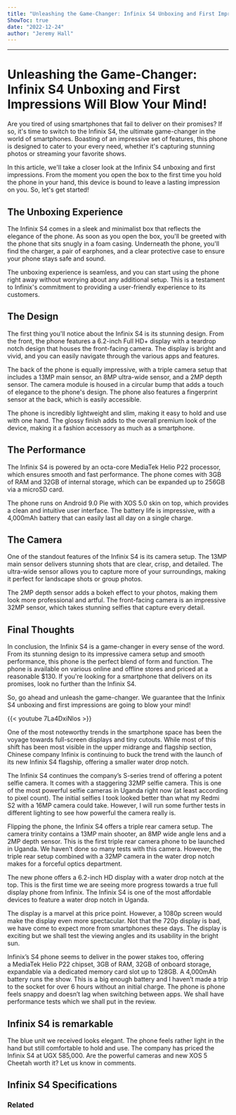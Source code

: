 ```yaml
---
title: "Unleashing the Game-Changer: Infinix S4 Unboxing and First Impressions Will Blow Your Mind!"
ShowToc: true 
date: "2022-12-24"
author: "Jeremy Hall"
---
```

*****
# Unleashing the Game-Changer: Infinix S4 Unboxing and First Impressions Will Blow Your Mind!

Are you tired of using smartphones that fail to deliver on their promises? If so, it's time to switch to the Infinix S4, the ultimate game-changer in the world of smartphones. Boasting of an impressive set of features, this phone is designed to cater to your every need, whether it's capturing stunning photos or streaming your favorite shows.

In this article, we'll take a closer look at the Infinix S4 unboxing and first impressions. From the moment you open the box to the first time you hold the phone in your hand, this device is bound to leave a lasting impression on you. So, let's get started!

## The Unboxing Experience

The Infinix S4 comes in a sleek and minimalist box that reflects the elegance of the phone. As soon as you open the box, you'll be greeted with the phone that sits snugly in a foam casing. Underneath the phone, you'll find the charger, a pair of earphones, and a clear protective case to ensure your phone stays safe and sound.

The unboxing experience is seamless, and you can start using the phone right away without worrying about any additional setup. This is a testament to Infinix's commitment to providing a user-friendly experience to its customers.

## The Design

The first thing you'll notice about the Infinix S4 is its stunning design. From the front, the phone features a 6.2-inch Full HD+ display with a teardrop notch design that houses the front-facing camera. The display is bright and vivid, and you can easily navigate through the various apps and features.

The back of the phone is equally impressive, with a triple camera setup that includes a 13MP main sensor, an 8MP ultra-wide sensor, and a 2MP depth sensor. The camera module is housed in a circular bump that adds a touch of elegance to the phone's design. The phone also features a fingerprint sensor at the back, which is easily accessible.

The phone is incredibly lightweight and slim, making it easy to hold and use with one hand. The glossy finish adds to the overall premium look of the device, making it a fashion accessory as much as a smartphone.

## The Performance

The Infinix S4 is powered by an octa-core MediaTek Helio P22 processor, which ensures smooth and fast performance. The phone comes with 3GB of RAM and 32GB of internal storage, which can be expanded up to 256GB via a microSD card.

The phone runs on Android 9.0 Pie with XOS 5.0 skin on top, which provides a clean and intuitive user interface. The battery life is impressive, with a 4,000mAh battery that can easily last all day on a single charge.

## The Camera

One of the standout features of the Infinix S4 is its camera setup. The 13MP main sensor delivers stunning shots that are clear, crisp, and detailed. The ultra-wide sensor allows you to capture more of your surroundings, making it perfect for landscape shots or group photos.

The 2MP depth sensor adds a bokeh effect to your photos, making them look more professional and artful. The front-facing camera is an impressive 32MP sensor, which takes stunning selfies that capture every detail.

## Final Thoughts

In conclusion, the Infinix S4 is a game-changer in every sense of the word. From its stunning design to its impressive camera setup and smooth performance, this phone is the perfect blend of form and function. The phone is available on various online and offline stores and priced at a reasonable $130. If you're looking for a smartphone that delivers on its promises, look no further than the Infinix S4. 

So, go ahead and unleash the game-changer. We guarantee that the Infinix S4 unboxing and first impressions are going to blow your mind!

{{< youtube 7La4DxiNlos >}} 



One of the most noteworthy trends in the smartphone space has been the voyage towards full-screen displays and tiny cutouts. While most of this shift has been most visible in the upper midrange and flagship section, Chinese company Infinix is continuing to buck the trend with the launch of its new Infinix S4 flagship, offering a smaller water drop notch.
 
The Infinix S4 continues the company’s S-series trend of
offering a potent selfie camera. It comes with a staggering 32MP selfie camera.
This is one of the most powerful selfie cameras in Uganda right now (at least
according to pixel count). The initial selfies I took looked better than what
my Redmi S2 with a 16MP camera could take. However, I will run some further
tests in different lighting to see how powerful the camera really is.
 
Flipping the phone, the Infinix S4 offers a triple rear
camera setup. The camera trinity contains a 13MP main shooter, an 8MP wide
angle lens and a 2MP depth sensor. This is the first triple rear camera phone
to be launched in Uganda. We haven’t done so many tests with this camera.
However, the triple rear setup combined with a 32MP camera in the water drop
notch makes for a forceful optics department.
 
The new phone offers a 6.2-inch HD display with a water drop
notch at the top. This is the first time we are seeing more progress towards a
true full display phone from Infinix. The Infinix S4 is one of the most
affordable devices to feature a water drop notch in Uganda.
 
The display is a marvel at this price point. However, a
1080p screen would make the display even more spectacular. Not that the 720p
display is bad, we have come to expect more from smartphones these days. The
display is exciting but we shall test the viewing angles and its usability in
the bright sun.
 
Infinix’s S4 phone seems to deliver in the power stakes too, offering a MediaTek Helio P22 chipset, 3GB of RAM, 32GB of onboard storage, expandable via a dedicated memory card slot up to 128GB. A 4,000mAh battery runs the show. This is a big enough battery and I haven’t made a trip to the socket for over 6 hours without an initial charge. The phone is phone feels snappy and doesn’t lag when switching between apps. We shall have performance tests which we shall put in the review.
 
## Infinix S4 is remarkable
 
The blue unit we received looks elegant. The phone feels rather light in the hand but still comfortable to hold and use. The company has priced the Infinix S4 at UGX 585,000. Are the powerful cameras and new XOS 5 Cheetah worth it? Let us know in comments.
 
## Infinix S4 Specifications
 
### Related



